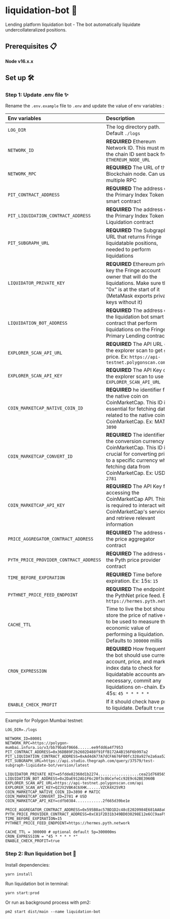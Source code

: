 # liquidation-bot 🤖
Lending platform liquidation bot - The bot automatically liquidate undercollateralized positions.

## Prerequisites 📋
**Node v16.x.x**

## Set up 🛠️
### Step 1: Update .env file ✨
 
Rename the `.env.example` file to `.env` and update the value of env variables :

| **Env variables**  | **Description** |
| :--- | :--- |
| `LOG_DIR` | The log directory path. Default `./logs` |
| `NETWORK_ID` | **REQUIRED** Ethereum Network ID. This must match the chain ID sent back from `ETHEREUM_NODE_URL` |
| `NETWORK_RPC` | **REQUIRED** The URL of the Blockchain node. Can use multiple RPC |
| `PIT_CONTRACT_ADDRESS` | **REQUIRED** The address of the Primary Index Token smart contract |
| `PIT_LIQUIDATION_CONTRACT_ADDRESS` | **REQUIRED** The address of the Primary Index Token Liquidation contract |
| `PIT_SUBGRAPH_URL` | **REQUIRED** The Subgraph URL that returns Fringe liquidatable positions, needed to perform liquidations |
| `LIQUIDATOR_PRIVATE_KEY` | **REQUIRED** Ethereum private key the Fringe account owner that will do the liquidations. Make sure that "0x" is at the start of it (MetaMask exports private keys without it) |
| `LIQUIDATION_BOT_ADDRESS` | **REQUIRED** The address of the liquidation bot smart contract that perform liquidations on the Fringe Primary Lending contract |
| `EXPLORER_SCAN_API_URL` | **REQUIRED** The API URL of the explorer scan to get gas price. Ex: `https://api-testnet.polygonscan.com/api` |
| `EXPLORER_SCAN_API_KEY` | **REQUIRED** The API Key of the explorer scan to use `EXPLORER_SCAN_API_URL` |
| `COIN_MARKETCAP_NATIVE_COIN_ID` | **REQUIRED** he identifier for the native coin on CoinMarketCap. This ID is essential for fetching data related to the native coin on CoinMarketCap. Ex: MATIC: `3890`|
| `COIN_MARKETCAP_CONVERT_ID` | **REQUIRED** The identifier for the conversion currency on CoinMarketCap. This ID is crucial for converting prices to a specific currency when fetching data from CoinMarketCap. Ex: USD: `2781`|
| `COIN_MARKETCAP_API_KEY` | **REQUIRED** The API Key for accessing the CoinMarketCap API. This key is required to interact with CoinMarketCap's services and retrieve relevant information|
| `PRICE_AGGREGATOR_CONTRACT_ADDRESS` | **REQUIRED** The address of the price aggregator contract|
| `PYTH_PRICE_PROVIDER_CONTRACT_ADDRESS` | **REQUIRED** The address of the Pyth price provider contract|
| `TIME_BEFORE_EXPIRATION` | **REQUIRED** Time before expiration. Ex: 15s: `15`|
| `PYTHNET_PRICE_FEED_ENDPOINT` | **REQUIRED** The endpoint to the PythNet price feed. Ex: `https://hermes.pyth.network`|
| `CACHE_TTL` | Time to live the bot should store the price of native coin, to be used to measure the economic value of performing a liquidation. Defaults to `300000` millis |
| `CRON_EXPRESSION` | **REQUIRED** How frequently the bot should use current account, price, and market index data to check for liquidatable accounts and, if necessary, commit any liquidations on-chain. Ex: 45s: `45 * * * * *` |
| `ENABLE_CHECK_PROFIT` | If it should check have profit to liquidate. Default `true` |


Example for Polygon Mumbai testnet:
  ```
LOG_DIR=./logs

NETWORK_ID=80001
NETWORK_RPC=https://polygon-mumbai.infura.io/v3/bb79babf0666......ee9fdd6a4f7953
PIT_CONTRACT_ADDRESS=0x36DB89F2b2602D488f91FfB172A4B156F6b997a2
PIT_LIQUIDATION_CONTRACT_ADDRESS=0xAd4dA77A7dCFA676F00fc328a927e2a6aa52C1bA
PIT_SUBGRAPH_URL=https://api.studio.thegraph.com/query/37579/test-subgraph-liquidate-bot/version/latest

LIQUIDATOR_PRIVATE_KEY=e5fdde82360d1b2274..................cea21d768565ed7440123
LIQUIDATION_BOT_ADDRESS=0x2DaE912Ab1F6c20f3c0bCefeCc92E9c62BE3960B
EXPLORER_SCAN_API_URL=https://api-testnet.polygonscan.com/api
EXPLORER_SCAN_API_KEY=QZJV2VBK4C6XHK......VZCK4X25VR3
COIN_MARKETCAP_NATIVE_COIN_ID=3890 # MATIC
COIN_MARKETCAP_CONVERT_ID=2781 # USD
COIN_MARKETCAP_API_KEY=cdfb0384............2f665d39be1e

PRICE_AGGREGATOR_CONTRACT_ADDRESS=0x595B8ac57BD1D2c48cE2020984E681AA8aCA9695
PYTH_PRICE_PROVIDER_CONTRACT_ADDRESS=0xC81F2D31b349BD030298E12e6CC9aaF9c0Ea47bF
TIME_BEFORE_EXPIRATION=15
PYTHNET_PRICE_FEED_ENDPOINT=https://hermes.pyth.network

CACHE_TTL = 300000 # optional default 5p=300000ms 
CRON_EXPRESSION = "45 * * * * *"
ENABLE_CHECK_PROFIT=true
  ```

### Step 2: Run liquidation bot 🚀
Install dependencies:
  ```
yarn install
  ```

Run liquidation bot in terminal:
  ```
yarn start:prod
  ```

Or run as background process with pm2:
  ```
pm2 start dist/main --name liquidation-bot
  ```